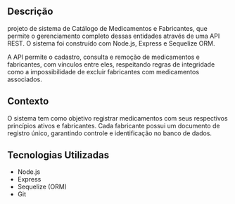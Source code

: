 

## Descrição

projeto de sistema de Catálogo de Medicamentos e Fabricantes, que permite o gerenciamento completo dessas entidades através de uma API REST. O sistema foi construído com Node.js, Express e Sequelize ORM.

A API permite o cadastro, consulta e remoção de medicamentos e fabricantes, com vínculos entre eles, respeitando regras de integridade como a impossibilidade de excluir fabricantes com medicamentos associados.

## Contexto

O sistema tem como objetivo registrar medicamentos com seus respectivos princípios ativos e fabricantes. Cada fabricante possui um documento de registro único, garantindo controle e identificação no banco de dados.


## Tecnologias Utilizadas

- Node.js
- Express
- Sequelize (ORM)
- Git








